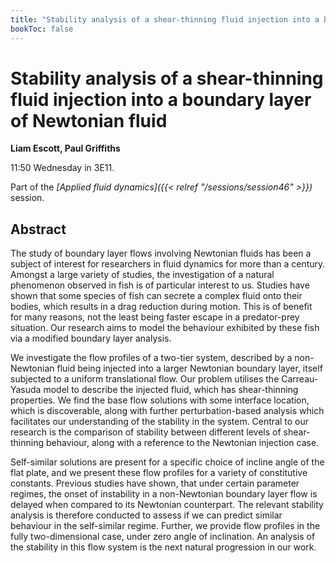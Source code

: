 ```yaml
---
title: "Stability analysis of a shear-thinning fluid injection into a boundary layer of Newtonian fluid"
bookToc: false
---
```


# Stability analysis of a shear-thinning fluid injection into a boundary layer of Newtonian fluid

**Liam Escott, Paul Griffiths**

11:50 Wednesday in 3E11.

Part of the *[Applied fluid dynamics]({{< relref "/sessions/session46" >}})* session.

## Abstract

The study of boundary layer flows involving Newtonian fluids has been a subject of interest for researchers in fluid dynamics for more than a century. Amongst a large variety of studies, the investigation of a natural phenomenon observed in fish is of particular interest to us. Studies have shown that some species of fish can secrete a complex fluid onto their bodies, which results in a drag reduction during motion. This is of benefit for many reasons, not the least being faster escape in a predator-prey situation. Our research aims to model the behaviour exhibited by these fish via a modified boundary layer analysis.

We investigate the flow profiles of a two-tier system, described by a non-Newtonian fluid being injected into a larger Newtonian boundary layer, itself subjected to a uniform translational flow. Our problem utilises the Carreau-Yasuda model to describe the injected fluid, which has shear-thinning properties. We find the base flow solutions with some interface location, which is discoverable, along with further perturbation-based analysis which facilitates our understanding of the stability in the system. Central to our research is the comparison of stability between different levels of shear-thinning behaviour, along with a reference to the Newtonian injection case.

Self-similar solutions are present for a specific choice of incline angle of the flat plate, and we present these flow profiles for a variety of constitutive constants. Previous studies have shown, that under certain parameter regimes, the onset of instability in a non-Newtonian boundary layer flow is delayed when compared to its Newtonian counterpart. The relevant stability analysis is therefore conducted to assess if we can predict similar behaviour in the self-similar regime. Further, we provide flow profiles in the fully two-dimensional case, under zero angle of inclination. An analysis of the stability in this flow system is the next natural progression in our work.


